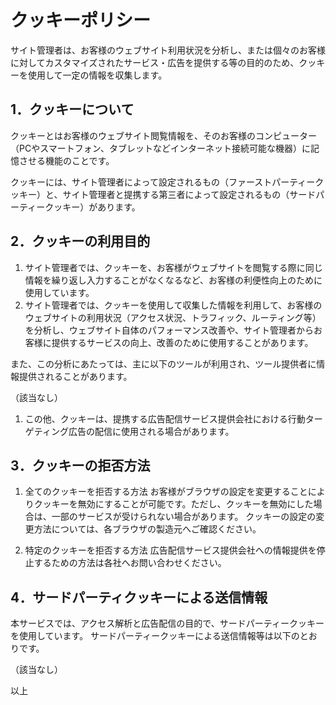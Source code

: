 # クッキーポリシー

サイト管理者は、お客様のウェブサイト利用状況を分析し、または個々のお客様に対してカスタマイズされたサービス・広告を提供する等の目的のため、クッキーを使用して一定の情報を収集します。

## 1．クッキーについて

クッキーとはお客様のウェブサイト閲覧情報を、そのお客様のコンピューター（PCやスマートフォン、タブレットなどインターネット接続可能な機器）に記憶させる機能のことです。

クッキーには、サイト管理者によって設定されるもの（ファーストパーティークッキー）と、サイト管理者と提携する第三者によって設定されるもの（サードパーティークッキー）があります。

## 2．クッキーの利用目的

1. サイト管理者では、クッキーを、お客様がウェブサイトを閲覧する際に同じ情報を繰り返し入力することがなくなるなど、お客様の利便性向上のために使用しています。
1. サイト管理者では、クッキーを使用して収集した情報を利用して、お客様のウェブサイトの利用状況（アクセス状況、トラフィック、ルーティング等）を分析し、ウェブサイト自体のパフォーマンス改善や、サイト管理者からお客様に提供するサービスの向上、改善のために使用することがあります。

また、この分析にあたっては、主に以下のツールが利用され、ツール提供者に情報提供されることがあります。

（該当なし）

1. この他、クッキーは、提携する広告配信サービス提供会社における行動ターゲティング広告の配信に使用される場合があります。

## 3．クッキーの拒否方法

1. 全てのクッキーを拒否する方法
   お客様がブラウザの設定を変更することによりクッキーを無効にすることが可能です。ただし、クッキーを無効にした場合は、一部のサービスが受けられない場合があります。
   クッキーの設定の変更方法については、各ブラウザの製造元へご確認ください。

2. 特定のクッキーを拒否する方法
   広告配信サービス提供会社への情報提供を停止するための方法は各社へお問い合わせください。

## 4．サードパーティクッキーによる送信情報

本サービスでは、アクセス解析と広告配信の目的で、サードパーティークッキーを使用しています。
サードパーティークッキーによる送信情報等は以下のとおりです。

（該当なし）

以上
